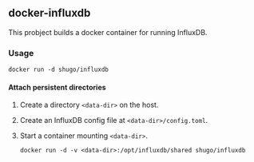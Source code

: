 ## docker-influxdb

This probject builds a docker container for running InfluxDB.

### Usage

    docker run -d shugo/influxdb

#### Attach persistent directories

1. Create a directory `<data-dir>` on the host.

2. Create an InfluxDB config file at `<data-dir>/config.toml`.

3. Start a container mounting `<data-dir>`.

       docker run -d -v <data-dir>:/opt/influxdb/shared shugo/influxdb
